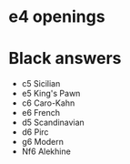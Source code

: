 e4 openings
===========

# Black answers
* c5 Sicilian
* e5 King's Pawn
* c6 Caro-Kahn
* e6 French
* d5 Scandinavian
* d6 Pirc
* g6 Modern
* Nf6 Alekhine
